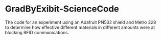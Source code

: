 # GradByExibit-ScienceCode

The code for an experiment using an Adafruit PN532 shield and Metro 328 to determine how effective different materials in different amounts were at blocking RFID communications.

